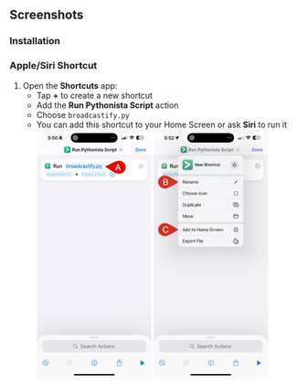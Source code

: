 ## Screenshots

### Installation

### Apple/Siri Shortcut
1. Open the **Shortcuts** app:  
   - Tap **+** to create a new shortcut  
   - Add the **Run Pythonista Script** action  
   - Choose `broadcastify.py`
   - You can add this shortcut to your Home Screen or ask **Siri** to run it
     <div>
        <img src="shortcut-00.jpeg" alt="App Screenshot" style="width:200px;"> 
        <img src="shortcut-01.jpeg" alt="App Screenshot" style="width:200px;">
     </div>
